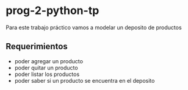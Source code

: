 # prog-2-python-tp


Para este trabajo práctico vamos a modelar un deposito de productos

## Requerimientos

- poder agregar un producto
- poder quitar un producto
- poder listar los productos
- poder saber si un producto se encuentra en el deposito

